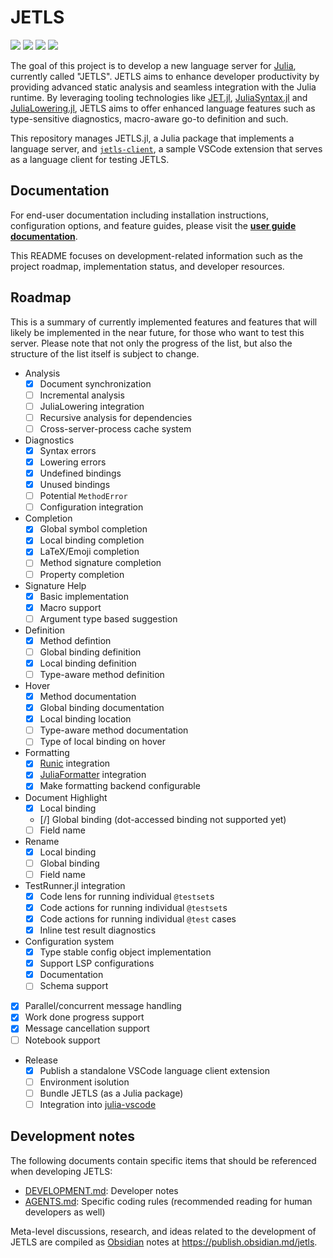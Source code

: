 # JETLS

[![](https://img.shields.io/badge/docs-user_guide-9558B2?logo=julia)](https://aviatesk.github.io/JETLS.jl/dev/)
[![](https://img.shields.io/badge/docs-dev_notes-7C3AED?logo=obsidian)](https://publish.obsidian.md/jetls)
[![](https://github.com/aviatesk/JETLS.jl/actions/workflows/ci.yml/badge.svg)](https://github.com/aviatesk/JETLS.jl/actions/workflows/ci.yml)
[![](https://codecov.io/gh/aviatesk/JETLS.jl/branch/master/graph/badge.svg)](https://codecov.io/gh/aviatesk/JETLS.jl)

The goal of this project is to develop a new language server for
[Julia](https://julialang.org/), currently called "JETLS".
JETLS aims to enhance developer productivity by providing advanced static
analysis and seamless integration with the Julia runtime.
By leveraging tooling technologies like
[JET.jl](https://github.com/aviatesk/JET.jl),
[JuliaSyntax.jl](https://github.com/JuliaLang/JuliaSyntax.jl) and
[JuliaLowering.jl](https://github.com/c42f/JuliaLowering.jl),
JETLS aims to offer enhanced language features such as type-sensitive
diagnostics, macro-aware go-to definition and such.

This repository manages JETLS.jl, a Julia package that implements a language
server, and [`jetls-client`](https://marketplace.visualstudio.com/items?itemName=aviatesk.jetls-client),
a sample VSCode extension that serves as a language client for testing JETLS.

## Documentation

For end-user documentation including installation instructions, configuration
options, and feature guides, please visit the **[user guide documentation](https://aviatesk.github.io/JETLS.jl/dev/)**.

This README focuses on development-related information such as the project
roadmap, implementation status, and developer resources.

## Roadmap

This is a summary of currently implemented features and features that will
likely be implemented in the near future, for those who want to test this server.
Please note that not only the progress of the list, but also the structure of
the list itself is subject to change.

- Analysis
  - [x] Document synchronization
  - [ ] Incremental analysis
  - [ ] JuliaLowering integration
  - [ ] Recursive analysis for dependencies
  - [ ] Cross-server-process cache system
- Diagnostics
  - [x] Syntax errors
  - [x] Lowering errors
  - [x] Undefined bindings
  - [x] Unused bindings
  - [ ] Potential `MethodError`
  - [ ] Configuration integration
- Completion
  - [x] Global symbol completion
  - [x] Local binding completion
  - [x] LaTeX/Emoji completion
  - [ ] Method signature completion
  - [ ] Property completion
- Signature Help
  - [x] Basic implementation
  - [x] Macro support
  - [ ] Argument type based suggestion
- Definition
  - [x] Method defintion
  - [ ] Global binding definition
  - [x] Local binding definition
  - [ ] Type-aware method definition
- Hover
  - [x] Method documentation
  - [x] Global binding documentation
  - [x] Local binding location
  - [ ] Type-aware method documentation
  - [ ] Type of local binding on hover
- Formatting
  - [x] [Runic](https://github.com/fredrikekre/Runic.jl) integration
  - [x] [JuliaFormatter](https://github.com/domluna/JuliaFormatter.jl) integration
  - [x] Make formatting backend configurable
- Document Highlight
  - [x] Local binding
  - [/] Global binding (dot-accessed binding not supported yet)
  - [ ] Field name
- Rename
  - [x] Local binding
  - [ ] Global binding
  - [ ] Field name
- TestRunner.jl integration
  - [x] Code lens for running individual `@testset`s
  - [x] Code actions for running individual `@testset`s
  - [x] Code actions for running individual `@test` cases
  - [x] Inline test result diagnostics
- Configuration system
  - [x] Type stable config object implementation
  - [x] Support LSP configurations
  - [x] Documentation
  - [ ] Schema support
- [x] Parallel/concurrent message handling
- [x] Work done progress support
- [x] Message cancellation support
- [ ] Notebook support
- Release
  - [x] Publish a standalone VSCode language client extension
  - [ ] Environment isolution
  - [ ] Bundle JETLS (as a Julia package)
  - [ ] Integration into [julia-vscode](https://github.com/julia-vscode/julia-vscode)

## Development notes

The following documents contain specific items that should be referenced when
developing JETLS:
- [DEVELOPMENT.md](./DEVELOPMENT.md): Developer notes
- [AGENTS.md](./AGENTS.md): Specific coding rules (recommended reading for human developers as well)

Meta-level discussions, research, and ideas related to the development of JETLS
are compiled as [Obsidian](https://obsidian.md/) notes at <https://publish.obsidian.md/jetls>.
